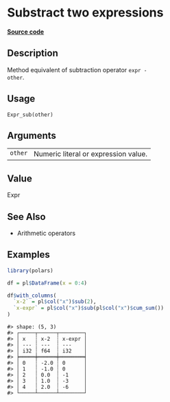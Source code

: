 

# Substract two expressions

[**Source code**](https://github.com/pola-rs/r-polars/tree/main/R/expr__expr.R#L312)

## Description

Method equivalent of subtraction operator <code>expr - other</code>.

## Usage

<pre><code class='language-R'>Expr_sub(other)
</code></pre>

## Arguments

<table>
<tr>
<td style="white-space: nowrap; font-family: monospace; vertical-align: top">
<code id="other">other</code>
</td>
<td>
Numeric literal or expression value.
</td>
</tr>
</table>

## Value

Expr

## See Also

<ul>
<li>

Arithmetic operators

</li>
</ul>

## Examples

``` r
library(polars)

df = pl$DataFrame(x = 0:4)

df$with_columns(
  `x-2` = pl$col("x")$sub(2),
  `x-expr` = pl$col("x")$sub(pl$col("x")$cum_sum())
)
```

    #> shape: (5, 3)
    #> ┌─────┬──────┬────────┐
    #> │ x   ┆ x-2  ┆ x-expr │
    #> │ --- ┆ ---  ┆ ---    │
    #> │ i32 ┆ f64  ┆ i32    │
    #> ╞═════╪══════╪════════╡
    #> │ 0   ┆ -2.0 ┆ 0      │
    #> │ 1   ┆ -1.0 ┆ 0      │
    #> │ 2   ┆ 0.0  ┆ -1     │
    #> │ 3   ┆ 1.0  ┆ -3     │
    #> │ 4   ┆ 2.0  ┆ -6     │
    #> └─────┴──────┴────────┘
